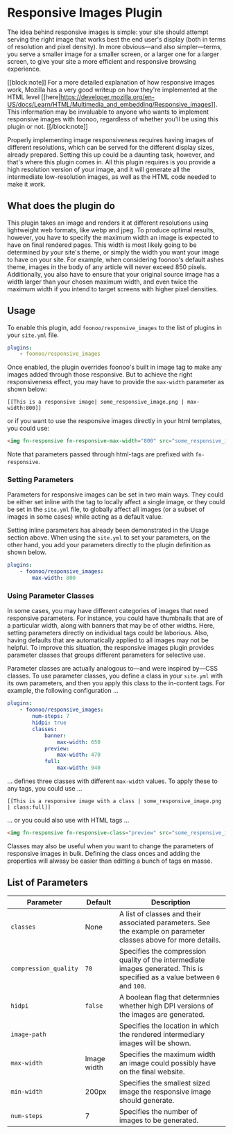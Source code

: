 # Responsive Images Plugin
The idea behind responsive images is simple: your site should attempt serving the right image that works best the end user's display (both in terms of resolution and pixel density). In more obvious—and also simpler—terms, you serve a smaller image for a smaller screen, or a larger one for a larger screen, to give your site a more efficient and responsive browsing experience. 

[[block:note]]
For a more detailed explanation of how responsive images work, Mozilla has a very good writeup on how they're implemented at the HTML level [[here|https://developer.mozilla.org/en-US/docs/Learn/HTML/Multimedia_and_embedding/Responsive_images]]. This information may be invaluable to anyone who wants to implement responsive images with foonoo, regardless of whether you'll be using this plugin or not.
[[/block:note]]

Properly implementing image responsiveness requires having images of different resolutions, which can be served for the different display sizes, already prepared. Setting this up could be a daunting task, however, and that's where this plugin comes in. All this plugin requires is you provide a high resolution version of your image, and it will generate all the intermediate low-resolution images, as well as the HTML code needed to make it work.

## What does the plugin do
This plugin takes an image and renders it at different resolutions using lightweight web formats, like webp and jpeg. To produce optimal results, however, you have to specify the maximum width an image is expected to have on final rendered pages. This width is most likely going to be determined by your site's theme, or simply the width you want your image to have on your site. For example, when considering foonoo's default ashes theme, images in the body of any article will never exceed 850 pixels. Additionally, you also have to ensure that your original source image has a width larger than your chosen maximum width, and even twice the maximum width if you intend to target screens with higher pixel densities. 

## Usage
To enable this plugin, add `foonoo/responsive_images` to the list of plugins in your `site.yml` file. 


```yml
plugins:
    - foonoo/responsive_images
```

Once enabled, the plugin overrides foonoo's built in image tag to make any images added through those responsive. But to achieve the right responsiveness effect, you may have to provide the `max-width` parameter as shown below:

    [[This is a responsive image| some_responsive_image.png | max-width:800]]

or if you want to use the responsive images directly in your html templates, you could use:

```html
<img fn-responsive fn-responsive-max-width="800" src="some_responsive_image.png"/>
```

Note that parameters passed through html-tags are prefixed with `fn-responsive`. 


### Setting Parameters
Parameters for responsive images can be set in two main ways. They could be either set inline with the tag to locally affect a single image, or they could be set in the `site.yml` file, to globally affect all images (or a subset of images in some cases) while acting as a default value.

Setting inline parameters has already been demonstrated in the Usage section above. When using the `site.yml` to set your parameters, on the other hand, you add your parameters directly to the plugin definition as shown below.
                         
```yml
plugins:
    - foonoo/responsive_images:
        max-width: 800
```

### Using Parameter Classes
In some cases, you may have different categories of images that need responsive parameters. For instance, you could have thumbnails that are of a particular width, along with banners that may be of other widths. Here, setting parameters directly on individual tags could be laborious. Also, having defaults that are automatically applied to all images may not be helpful. To improve this situation, the responsive images plugin provides parameter classes that groups different parameters for selective use.

Parameter classes are actually analogous to—and were inspired by—CSS classes. To use parameter classes, you define a class in your `site.yml` with its own parameters, and then you apply this class to the in-content tags. For example, the following configuration ...

```yml
plugins:
    - foonoo/responsive_images:
        num-steps: 7
        hidpi: true
        classes:
            banner:
                max-width: 650
            preview:
                max-width: 470
            full:
                max-width: 940
```
... defines three classes with different `max-width` values. To apply these to any tags, you could use ...

```
[[This is a responsive image with a class | some_responsive_image.png | class:full]]
```

... or you could also use with HTML tags ...

```html
<img fn-responsive fn-responsive-class="preview" src="some_responsive_image.png" />
```

Classes may also be useful when you want to change the parameters of responsive images in bulk. Defining the class onces and adding the properties will alwasy be easier than editting a bunch of tags en masse.


## List of Parameters

 Parameter            | Default    | Description
--------------------- |------------|-------------------------------
`classes`             | None       | A list of classes and their associated parameters. See the example on parameter classes above for more details.
`compression_quality` | `70`       | Specifies the compression quality of the intermediate images generated. This is specified as a value between `0` and `100`.
`hidpi`               | `false`    | A boolean flag that determnies whether high DPI versions of the images are generated.
`image-path`          |            | Specifies the location in which the rendered intermediary images will be shown.
`max-width`           | Image width| Specifies the maximum width an image could possibly have on the final website.
`min-width`           | 200px      | Specifies the smallest sized image the responsive image should generate.
`num-steps`           | 7          | Specifies the number of images to be generated.